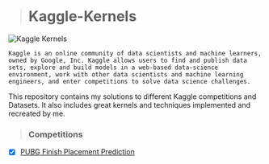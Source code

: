 > # Kaggle-Kernels
![Kaggle Kernels](https://upload.wikimedia.org/wikipedia/commons/7/7c/Kaggle_logo.png)

```Kaggle is an online community of data scientists and machine learners, owned by Google, Inc. Kaggle allows users to find and publish data sets, explore and build models in a web-based data-science environment, work with other data scientists and machine learning engineers, and enter competitions to solve data science challenges.```

This repository contains my solutions to different Kaggle competitions and Datasets. It also includes great kernels and techniques implemented and recreated by me. 

> ### Competitions
- [x] [PUBG Finish Placement Prediction]()
